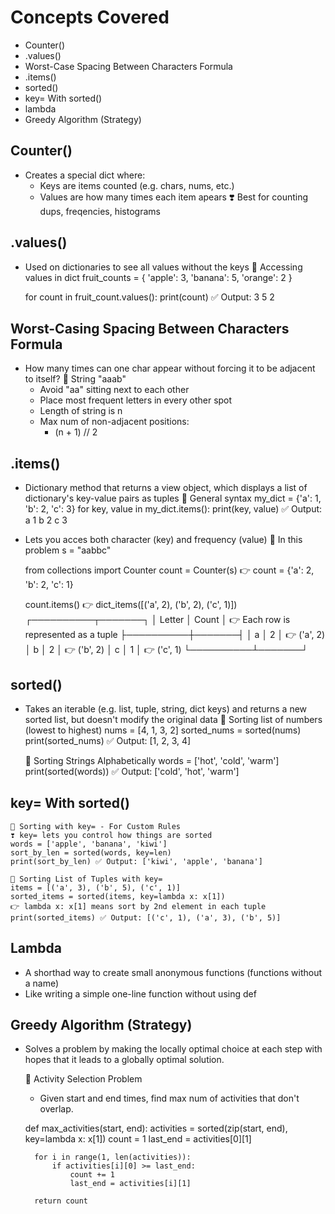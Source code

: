 # Concepts Covered

- Counter()
- .values()
- Worst-Case Spacing Between Characters Formula
- .items()
- sorted()
- key= With sorted()
- lambda
- Greedy Algorithm (Strategy)

## Counter()
- Creates a special dict where:
    - Keys are items counted (e.g. chars, nums, etc.)
    - Values are how many times each item apears
    ❣️ Best for counting dups, freqencies, histograms

## .values()
- Used on dictionaries to see all values without the keys
    🦋 Accessing values in dict
    fruit_counts = {
        'apple': 3,
        'banana': 5,
        'orange': 2
    }

    for count in fruit_count.values():
        print(count)
        ✅ Output: 3
                   5
                   2

## Worst-Casing Spacing Between Characters Formula
- How many times can one char appear without forcing it to be adjacent to itself?
    🦋 String "aaab"
    - Avoid "aa" sitting next to each other
    - Place most frequent letters in every other spot
    - Length of string is n
    - Max num of non-adjacent positions:
        - (n + 1) // 2

## .items()
- Dictionary method that returns a view object, which displays a list of dictionary's key-value pairs as tuples
    🦋 General syntax
    my_dict = {'a': 1, 'b': 2, 'c': 3}
    for key, value in my_dict.items():
        print(key, value) 
        ✅ Output: a 1
                   b 2
                   c 3
- Lets you acces both character (key) and frequency (value)
    🦋 In this problem
    s = "aabbc"

    from collections import Counter
    count = Counter(s)
    👉 count = {'a': 2, 'b': 2, 'c': 1}

    count.items() 👉 dict_items([('a', 2), ('b', 2), ('c', 1)])
    ┌──────────┬───────┐
    │  Letter  │ Count │ 👉 Each row is represented as a tuple
    ├──────────┼───────┤
    │    a     │   2   │ 👉 ('a', 2)
    │    b     │   2   │ 👉 ('b', 2)
    │    c     │   1   │ 👉 ('c', 1)
    └──────────┴───────┘


## sorted()
- Takes an iterable (e.g. list, tuple, string, dict keys) and returns a new sorted list, but doesn't modify the original data
    🦋 Sorting list of numbers (lowest to highest)
    nums = [4, 1, 3, 2]
    sorted_nums = sorted(nums)
    print(sorted_nums) ✅ Output: [1, 2, 3, 4]

    🦋 Sorting Strings Alphabetically
    words = ['hot', 'cold', 'warm']
    print(sorted(words)) ✅ Output: ['cold', 'hot', 'warm']

## key= With sorted()
    🦋 Sorting with key= - For Custom Rules
    ❣️ key= lets you control how things are sorted
    words = ['apple', 'banana', 'kiwi']
    sort_by_len = sorted(words, key=len)
    print(sort_by_len) ✅ Output: ['kiwi', 'apple', 'banana']

    🦋 Sorting List of Tuples with key=
    items = [('a', 3), ('b', 5), ('c', 1)]
    sorted_items = sorted(items, key=lambda x: x[1]) 
    👉 lambda x: x[1] means sort by 2nd element in each tuple
    print(sorted_items) ✅ Output: [('c', 1), ('a', 3), ('b', 5)]

## Lambda
- A shorthad way to create small anonymous functions (functions without a name)
- Like writing a simple one-line function without using def

## Greedy Algorithm (Strategy)
- Solves a problem by making the locally optimal choice at each step with hopes that it leads to a globally optimal solution.

    🦋 Activity Selection Problem
    - Given start and end times, find max num of activities that don't overlap.

    def max_activities(start, end):
        activities = sorted(zip(start, end), key=lambda x: x[1])
        count = 1
        last_end = activities[0][1]

        for i in range(1, len(activities)):
            if activities[i][0] >= last_end:
                count += 1
                last_end = activities[i][1]

        return count